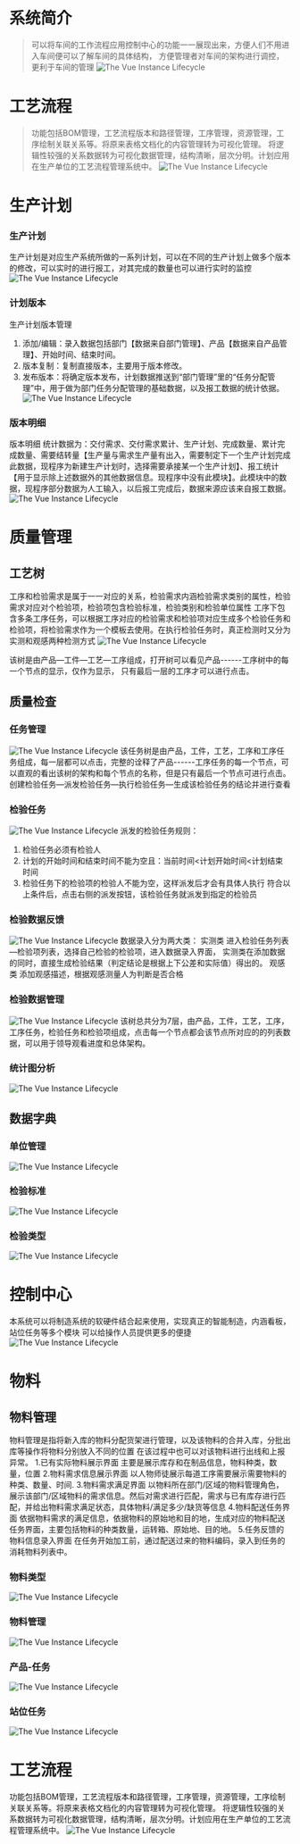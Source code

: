 
# 系统简介

> 可以将车间的工作流程应用控制中心的功能一一展现出来，方便人们不用进入车间便可以了解车间的具体结构， 方便管理者对车间的架构进行调控，更利于车间的管理
![The Vue Instance Lifecycle](/images/springBootVUE.png)
# 工艺流程

>功能包括BOM管理，工艺流程版本和路径管理，工序管理，资源管理，工序绘制关联关系等。将原来表格文档化的内容管理转为可视化管理。 将逻辑性较强的关系数据转为可视化数据管理，结构清晰，层次分明。计划应用在生产单位的工艺流程管理系统中。
![The Vue Instance Lifecycle](/images/technologyTree.png)
# 生产计划

### 生产计划

生产计划是对应生产系统所做的一系列计划，可以在不同的生产计划上做多个版本的修改，可以实时的进行报工，对其完成的数量也可以进行实时的监控
![The Vue Instance Lifecycle](/images/plan.png)

### 计划版本

生产计划版本管理
1)	添加/编辑：录入数据包括部门【数据来自部门管理】、产品【数据来自产品管理】、开始时间、结束时间。
2)	版本复制：复制直接版本，主要用于版本修改。
3)	发布版本：将确定版本发布，计划数据推送到“部门管理”里的“任务分配管理”中，用于做为部门任务分配管理的基础数据，以及报工数据的统计依据。
![The Vue Instance Lifecycle](/images/planVersion.png)

### 版本明细

版本明细
统计数据为：交付需求、交付需求累计、生产计划、完成数量、累计完成数量、需要结转量【生产量与需求生产量有出入，需要制定下一个生产计划完成此数据，现程序为新建生产计划时，选择需要承接某一个生产计划】、报工统计【用于显示除上述数据外的其他数据信息。现程序中没有此模块】。此模块中的数据，现程序部分数据为人工输入，以后报工完成后，数据来源应该来自报工数据。
![The Vue Instance Lifecycle](/images/planVersionDetail.png)

# 质量管理

## 工艺树
工序和检验需求是属于一一对应的关系，检验需求内涵检验需求类别的属性，检验需求对应对个检验项，检验项包含检验标准，检验类别和检验单位属性 工序下包含多条工序任务，可以根据工序对应的检验需求和检验项对应生成多个检验任务和检验项，将检验需求作为一个模板去使用。在执行检验任务时，真正检测时又分为实测和观感两种检测方式
![The Vue Instance Lifecycle](/images/technologyTree.png)

该树是由产品—工件—工艺—工序组成，打开树可以看见产品------工序树中的每一个节点的显示，仅作为显示， 只有最后一层的工序才可以进行点击。
## 质量检查

### 任务管理
![The Vue Instance Lifecycle](/images/checkTaskTree.png)
该任务树是由产品，工件，工艺，工序和工序任务组成，每一层都可以点击，完整的诠释了产品------工序任务的每一个节点，可以直观的看出该树的架构和每个节点的名称，但是只有最后一个节点可进行点击。
创建检验任务—派发检验任务—执行检验任务—生成该检验任务的结论并进行查看

### 检验任务
![The Vue Instance Lifecycle](/images/checkTaskList.png)
派发的检验任务规则：
1.	检验任务必须有检验人
2.	计划的开始时间和结束时间不能为空且：当前时间<计划开始时间<计划结束时间
3.	检验任务下的检验项的检验人不能为空，这样派发后才会有具体人执行
符合以上条件后，点击右侧的派发按钮，该检验任务就派发到指定的检验员

### 检验数据反馈
![The Vue Instance Lifecycle](/images/checkTaskInsert.png)
数据录入分为两大类：
实测类
进入检验任务列表—检验项列表，选择自己检验的检验项，进入数据录入界面，
实测类在添加数据的同时，直接生成检验结果（判定结论是根据上下公差和实际值）得出的。
观感类
添加观感描述，根据观感测量人为判断是否合格

### 检验数据管理
![The Vue Instance Lifecycle](/images/lookCheckTask.png)
该树总共分为7层，由产品，工件，工艺，工序，工序任务，检验任务和检验项组成，点击每一个节点都会该节点所对应的的列表数据，可以用于领导观看进度和总体架构。
### 统计图分析
![The Vue Instance Lifecycle](/images/statistics.png)

## 数据字典

### 单位管理
![The Vue Instance Lifecycle](/images/unit.png)

### 检验标准
![The Vue Instance Lifecycle](/images/standard.png)

### 检验类型
![The Vue Instance Lifecycle](/images/type.png)

# 控制中心

本系统可以将制造系统的软硬件结合起来使用，实现真正的智能制造，内涵看板，站位任务等多个模块 可以给操作人员提供更多的便捷
![The Vue Instance Lifecycle](/images/controlcenter.png)

# 物料

## 物料管理
物料管理是指将新入库的物料分配货架进行管理，以及该物料的合并入库，分批出库等操作将物料分别放入不同的位置 在该过程中也可以对该物料进行出线和上报异常。
1.已有实际物料展示界面
主要是展示库存和在制品信息，物料种类，数量，位置
2.物料需求信息展示界面
以人物师徒展示每道工序需要展示需要物料的种类、数量、时间.
3.物料需求满足界面
以物料所在部门/区域的物料管理角色，展示该部门/区域物料的需求信息。然后对需求进行匹配，需求与已有库存进行匹配，并给出物料需求满足状态，具体物料/满足多少/缺货等信息
4.物料配送任务界面
依据物料需求的满足信息，依据物料的原始地和目的地，生成对应的物料配送任务界面，主要包括物料的种类数量，运转箱、原始地、目的地。
5.任务反馈的物料信息录入界面
在任务开始加工前，通过配送过来的物料编码，录入到任务的消耗物料列表中。

### 物料类型
![The Vue Instance Lifecycle](/images/materialType.png)

### 物料管理
![The Vue Instance Lifecycle](/images/materialInfo.png)

### 产品-任务
![The Vue Instance Lifecycle](/images/productTask.png)

### 站位任务
![The Vue Instance Lifecycle](/images/siteTask.png)


# 工艺流程
功能包括BOM管理，工艺流程版本和路径管理，工序管理，资源管理，工序绘制关联关系等。将原来表格文档化的内容管理转为可视化管理。 将逻辑性较强的关系数据转为可视化数据管理，结构清晰，层次分明。计划应用在生产单位的工艺流程管理系统中。
![The Vue Instance Lifecycle](/images/technology.png)

